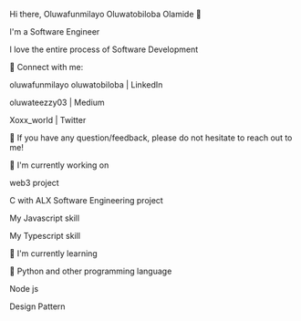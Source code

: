 Hi there, Oluwafunmilayo Oluwatobiloba Olamide 👋

I'm a Software Engineer

I love the entire process of Software Development

🤝 Connect with me:

oluwafunmilayo oluwatobiloba | LinkedIn

oluwateezzy03 | Medium

Xoxx_world | Twitter

💬 If you have any question/feedback, please do not hesitate to reach out to me!

🔭 I'm currently working on

web3 project

C with ALX Software Engineering project

My Javascript skill

My Typescript skill

🌱 I'm currently learning

📱 Python and other programming language

Node js

Design Pattern

